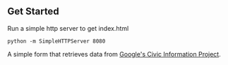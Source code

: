 ## Get Started

Run a simple http server to get index.html

````shell
python -m SimpleHTTPServer 8080
````

A simple form that retrieves data from [Google's Civic Information Project](https://developers.google.com/civic-information/).
